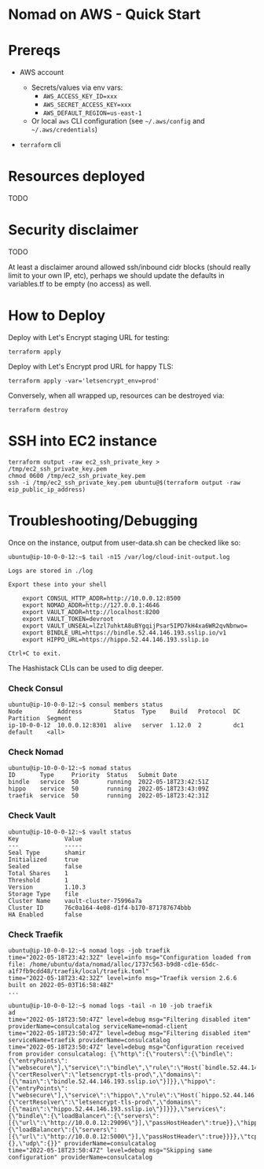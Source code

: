 # Nomad on AWS - Quick Start

# Prereqs

- AWS account
  - Secrets/values via env vars:
    - `AWS_ACCESS_KEY_ID=xxx`
    - `AWS_SECRET_ACCESS_KEY=xxx`
    - `AWS_DEFAULT_REGION=us-east-1`
  - Or local `aws` CLI configuration (see `~/.aws/config` and `~/.aws/credentials`)

- `terraform` cli

# Resources deployed

TODO

# Security disclaimer

TODO

At least a disclaimer around allowed ssh/inbound cidr blocks (should really limit to your own IP, etc),
perhaps we should update the defaults in variables.tf to be empty (no access) as well.

# How to Deploy

Deploy with Let's Encrypt staging URL for testing:

```console
terraform apply
```

Deploy with Let's Encrypt prod URL for happy TLS:

```console
terraform apply -var='letsencrypt_env=prod'
```

Conversely, when all wrapped up, resources can be destroyed via:

```console
terraform destroy
```

# SSH into EC2 instance

```console
terraform output -raw ec2_ssh_private_key > /tmp/ec2_ssh_private_key.pem
chmod 0600 /tmp/ec2_ssh_private_key.pem
ssh -i /tmp/ec2_ssh_private_key.pem ubuntu@$(terraform output -raw eip_public_ip_address)
```

# Troubleshooting/Debugging

Once on the instance, output from user-data.sh can be checked like so:

```console
ubuntu@ip-10-0-0-12:~$ tail -n15 /var/log/cloud-init-output.log

Logs are stored in ./log

Export these into your shell

    export CONSUL_HTTP_ADDR=http://10.0.0.12:8500
    export NOMAD_ADDR=http://127.0.0.1:4646
    export VAULT_ADDR=http://localhost:8200
    export VAULT_TOKEN=devroot
    export VAULT_UNSEAL=lZzl7uhktA8uBYgqijPsar5IPD7kH4xa6WR2qvNbnwo=
    export BINDLE_URL=https://bindle.52.44.146.193.sslip.io/v1
    export HIPPO_URL=https://hippo.52.44.146.193.sslip.io

Ctrl+C to exit.
```

The Hashistack CLIs can be used to dig deeper.

### Check Consul

```console
ubuntu@ip-10-0-0-12:~$ consul members status
Node          Address         Status  Type    Build   Protocol  DC   Partition  Segment
ip-10-0-0-12  10.0.0.12:8301  alive   server  1.12.0  2         dc1  default    <all>
```

### Check Nomad

```console
ubuntu@ip-10-0-0-12:~$ nomad status
ID       Type     Priority  Status   Submit Date
bindle   service  50        running  2022-05-18T23:42:51Z
hippo    service  50        running  2022-05-18T23:43:09Z
traefik  service  50        running  2022-05-18T23:42:31Z
```

### Check Vault

```console
ubuntu@ip-10-0-0-12:~$ vault status
Key             Value
---             -----
Seal Type       shamir
Initialized     true
Sealed          false
Total Shares    1
Threshold       1
Version         1.10.3
Storage Type    file
Cluster Name    vault-cluster-75996a7a
Cluster ID      76c0a164-4e08-d1f4-b170-871787674bbb
HA Enabled      false
```

### Check Traefik

```console
ubuntu@ip-10-0-0-12:~$ nomad logs -job traefik
time="2022-05-18T23:42:32Z" level=info msg="Configuration loaded from file: /home/ubuntu/data/nomad/alloc/1737c563-b9d8-cd1e-65dc-a1f7fb9cdd48/traefik/local/traefik.toml"
time="2022-05-18T23:42:32Z" level=info msg="Traefik version 2.6.6 built on 2022-05-03T16:58:48Z"
...
```

```console
ubuntu@ip-10-0-0-12:~$ nomad logs -tail -n 10 -job traefik
ad
time="2022-05-18T23:50:47Z" level=debug msg="Filtering disabled item" providerName=consulcatalog serviceName=nomad-client
time="2022-05-18T23:50:47Z" level=debug msg="Filtering disabled item" serviceName=traefik providerName=consulcatalog
time="2022-05-18T23:50:47Z" level=debug msg="Configuration received from provider consulcatalog: {\"http\":{\"routers\":{\"bindle\":{\"entryPoints\":[\"websecure\"],\"service\":\"bindle\",\"rule\":\"Host(`bindle.52.44.146.193.sslip.io`)\",\"tls\":{\"certResolver\":\"letsencrypt-tls-prod\",\"domains\":[{\"main\":\"bindle.52.44.146.193.sslip.io\"}]}},\"hippo\":{\"entryPoints\":[\"websecure\"],\"service\":\"hippo\",\"rule\":\"Host(`hippo.52.44.146.193.sslip.io`)\",\"tls\":{\"certResolver\":\"letsencrypt-tls-prod\",\"domains\":[{\"main\":\"hippo.52.44.146.193.sslip.io\"}]}}},\"services\":{\"bindle\":{\"loadBalancer\":{\"servers\":[{\"url\":\"http://10.0.0.12:29096\"}],\"passHostHeader\":true}},\"hippo\":{\"loadBalancer\":{\"servers\":[{\"url\":\"http://10.0.0.12:5000\"}],\"passHostHeader\":true}}}},\"tcp\":{},\"udp\":{}}" providerName=consulcatalog
time="2022-05-18T23:50:47Z" level=debug msg="Skipping same configuration" providerName=consulcatalog
```